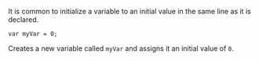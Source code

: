It is common to initialize a variable to an initial value in the same line as it is declared.

```
var myVar = 0;
```

Creates a new variable called `myVar` and assigns it an initial value of `0`.
